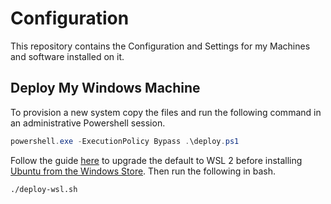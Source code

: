 # Configuration

This repository contains the Configuration and Settings for my Machines and software installed on it.

## Deploy My Windows Machine

To provision a new system copy the files and run the following command in an administrative Powershell session.

```powershell
powershell.exe -ExecutionPolicy Bypass .\deploy.ps1
```

Follow the guide [here](https://docs.microsoft.com/en-us/windows/wsl/install-win10) to upgrade the default to WSL 2 before installing [Ubuntu from the Windows Store](https://www.microsoft.com/en-au/p/ubuntu-2004-lts/9n6svws3rx71#activetab=pivot:overviewtab). Then run the following in bash.

```bash
./deploy-wsl.sh
```


